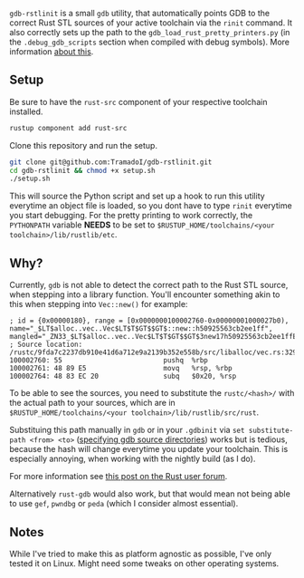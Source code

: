 `gdb-rstlinit` is a small `gdb` utility, that automatically points GDB to the correct Rust STL sources of your active toolchain via the `rinit` command.
It also correctly sets up the path to the `gdb_load_rust_pretty_printers.py` (in the `.debug_gdb_scripts` section when compiled with debug symbols).
More information [about this](https://github.com/rust-lang/rust/issues/33159).

## Setup ##

Be sure to have the `rust-src` component of your respective toolchain installed.

```bash
rustup component add rust-src
```

Clone this repository and run the setup.
```bash
git clone git@github.com:TramadoI/gdb-rstlinit.git
cd gdb-rstlinit && chmod +x setup.sh
./setup.sh
```

This will source the Python script and set up a hook to run this utility everytime an object file is loaded, so you dont have to type `rinit` everytime you start debugging.
For the pretty printing to work correctly, the `PYTHONPATH` variable **NEEDS** to be set to `$RUSTUP_HOME/toolchains/<your toolchain>/lib/rustlib/etc`.

## Why? ##

Currently, `gdb` is not able to detect the correct path to the Rust STL source, when stepping into a library function.
You'll encounter something akin to this when stepping into `Vec::new()` for example:
```
; id = {0x00000180}, range = [0x0000000100002760-0x00000001000027b0), name="_$LT$alloc..vec..Vec$LT$T$GT$$GT$::new::h50925563cb2ee1ff", mangled="_ZN33_$LT$alloc..vec..Vec$LT$T$GT$$GT$3new17h50925563cb2ee1ffE"
; Source location: /rustc/9fda7c2237db910e41d6a712e9a2139b352e558b/src/liballoc/vec.rs:329
100002760: 55                         pushq  %rbp
100002761: 48 89 E5                   movq   %rsp, %rbp
100002764: 48 83 EC 20                subq   $0x20, %rsp
```
To be able to see the sources, you need to substitute the `rustc/<hash>/` with the actual path to your sources, which are in `$RUSTUP_HOME/toolchains/<your toolchain>/lib/rustlib/src/rust`.

Substituing this path manually in `gdb` or in your `.gdbinit` via `set substitute-path <from> <to>` ([specifying gdb source directories](https://sourceware.org/gdb/onlinedocs/gdb/Source-Path.html#set-substitute_002dpath)) works but is tedious, because the hash will change everytime you update your toolchain. This is especially annoying, when working with the nightly build (as I do).

For more information see [this post on the Rust user forum](https://users.rust-lang.org/t/solved-how-to-step-into-std-source-code-when-debugging-in-vs-code/25319/2).

Alternatively `rust-gdb` would also work, but that would mean not being able to use `gef`, `pwndbg` or `peda` (which I consider almost essential).

## Notes ##

While I've tried to make this as platform agnostic as possible, I've only tested it on Linux. Might need some tweaks on other operating systems.

